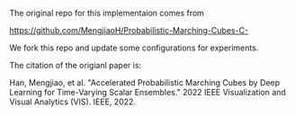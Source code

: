 
The original repo for this implementaion comes from 

https://github.com/MengjiaoH/Probabilistic-Marching-Cubes-C-

We fork this repo and update some configurations for experiments.

The citation of the origianl paper is:

Han, Mengjiao, et al. "Accelerated Probabilistic Marching Cubes by Deep Learning for Time-Varying Scalar Ensembles." 2022 IEEE Visualization and Visual Analytics (VIS). IEEE, 2022.